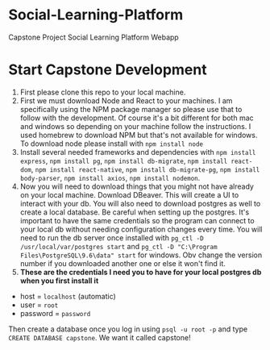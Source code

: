 # Social-Learning-Platform
Capstone Project Social Learning Platform Webapp

# Start Capstone Development
1. First please clone this repo to your local machine.
2. First we must download Node and React to your machines. I am specifically using the NPM package manager so please use that to follow with the development. Of course it's a bit different for both mac and windows so depending on your machine follow the instructions. I used homebrew to download NPM but that's not available for windows. To download node please install with `npm install node`
3. Install several needed frameworks and dependencies with `npm install express`, `npm install pg`, `npm install db-migrate`, `npm install react-dom`, `npm install react-native`, `npm install db-migrate-pg`, `npm install body-parser`, `npm install axios`, `npm install nodemon`.
4. Now you will need to download things that you might not have already on your local machine. Download DBeaver. This will create a UI to interact with your db. You will also need to download postgres as well to create a local database. Be careful when setting up the postgres. It's important to have the same credentials so the program can connect to your local db without needing configuration changes every time. You will need to run the db server once installed with `pg_ctl -D /usr/local/var/postgres start` and `pg_ctl -D "C:\Program Files\PostgreSQL\9.6\data" start` for windows. Obv change the version number if you downloaded another one or else it won't find it.
5. **These are the credentials I need you to have for your local postgres db when you first install it**
  * host = `localhost` (automatic)
  * user = `root`
  * password = `password`

Then create a database once you log in using `psql -u root -p` and type `CREATE DATABASE capstone`. We want it called capstone!
